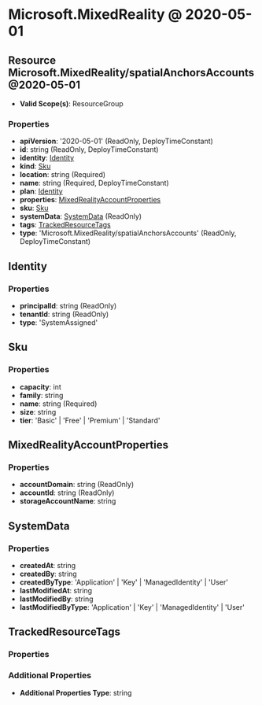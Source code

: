 # Microsoft.MixedReality @ 2020-05-01

## Resource Microsoft.MixedReality/spatialAnchorsAccounts@2020-05-01
* **Valid Scope(s)**: ResourceGroup
### Properties
* **apiVersion**: '2020-05-01' (ReadOnly, DeployTimeConstant)
* **id**: string (ReadOnly, DeployTimeConstant)
* **identity**: [Identity](#identity)
* **kind**: [Sku](#sku)
* **location**: string (Required)
* **name**: string (Required, DeployTimeConstant)
* **plan**: [Identity](#identity)
* **properties**: [MixedRealityAccountProperties](#mixedrealityaccountproperties)
* **sku**: [Sku](#sku)
* **systemData**: [SystemData](#systemdata) (ReadOnly)
* **tags**: [TrackedResourceTags](#trackedresourcetags)
* **type**: 'Microsoft.MixedReality/spatialAnchorsAccounts' (ReadOnly, DeployTimeConstant)

## Identity
### Properties
* **principalId**: string (ReadOnly)
* **tenantId**: string (ReadOnly)
* **type**: 'SystemAssigned'

## Sku
### Properties
* **capacity**: int
* **family**: string
* **name**: string (Required)
* **size**: string
* **tier**: 'Basic' | 'Free' | 'Premium' | 'Standard'

## MixedRealityAccountProperties
### Properties
* **accountDomain**: string (ReadOnly)
* **accountId**: string (ReadOnly)
* **storageAccountName**: string

## SystemData
### Properties
* **createdAt**: string
* **createdBy**: string
* **createdByType**: 'Application' | 'Key' | 'ManagedIdentity' | 'User'
* **lastModifiedAt**: string
* **lastModifiedBy**: string
* **lastModifiedByType**: 'Application' | 'Key' | 'ManagedIdentity' | 'User'

## TrackedResourceTags
### Properties
### Additional Properties
* **Additional Properties Type**: string

